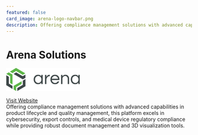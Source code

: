 ```yaml
---
featured: false
card_image: arena-logo-navbar.png
description: Offering compliance management solutions with advanced capabilities in product lifecycle and quality management, this platform excels in cybersecurity, export controls, and medical device regulatory compliance while providing robust document management and 3D visualization tools.
---
```


# Arena Solutions
<img src="arena-logo-navbar.png" alt="Logo" style="max-width: 200px; height: auto;">

<a href="https://www.arenasolutions.com/resources/glossary/compliance-management-software/">Visit Website</a>  
Offering compliance management solutions with advanced capabilities in product lifecycle and quality management, this platform excels in cybersecurity, export controls, and medical device regulatory compliance while providing robust document management and 3D visualization tools.
